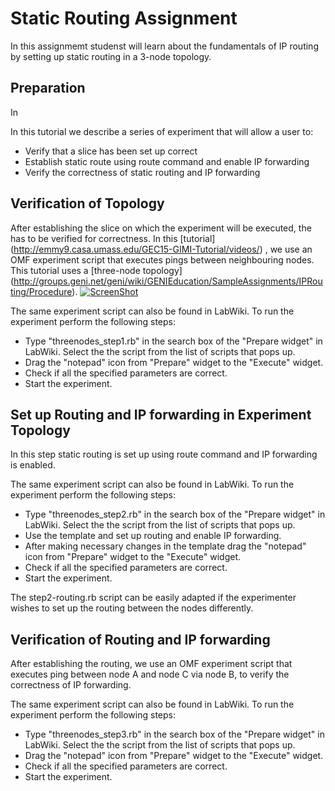 # Static Routing Assignment

In this assignmemt studenst will learn about the fundamentals of IP routing by 
setting up static routing in a 3-node topology.

## Preparation

In 


In this tutorial we describe a series of experiment 
that will allow a user to:
* Verify that a slice has been set up correct
* Establish static route using route command and enable IP forwarding
* Verify the correctness of static routing and IP forwarding 


## Verification of Topology 

After establishing the slice on which the experiment will be executed, the has to be verified for correctness. In this [tutorial] (http://emmy9.casa.umass.edu/GEC15-GIMI-Tutorial/videos/) , we use an OMF experiment script that executes pings between neighbouring nodes.
This tutorial uses a [three-node topology] (http://groups.geni.net/geni/wiki/GENIEducation/SampleAssignments/IPRouting/Procedure).
[![ScreenShot](http://img.youtube.com/vi/T-D1KVIuvjA/0.jpg)](http://youtu.be/vt5fpE0bzSY)


The same experiment script can also be found in LabWiki. To run the experiment perform the following steps:

* Type "threenodes_step1.rb" in the search box of the "Prepare widget" in LabWiki. Select the the script from the list of scripts that pops up.
* Drag the "notepad" icon from "Prepare" widget to the 
"Execute" widget.
* Check if all the specified parameters are correct.
* Start the experiment.

## Set up Routing and IP forwarding in Experiment Topology

In this step static routing is set up using route command and IP forwarding is enabled.

The same experiment script can also be found in LabWiki. To run the experiment perform the following steps:

* Type "threenodes_step2.rb" in the search box of the "Prepare widget" in LabWiki. Select the the script from the list of scripts that pops up.
* Use the template and set up routing and enable IP forwarding.
* After making necessary changes in the template drag the "notepad" icon from "Prepare" widget to the 
"Execute" widget.
* Check if all the specified parameters are correct.
* Start the experiment.

The step2-routing.rb script can be easily adapted if the experimenter wishes to set up the routing between the nodes 
differently.

## Verification of Routing and IP forwarding

After establishing the routing, we use an OMF experiment script that executes ping between node A and node C via node B, to verify the correctness of IP forwarding.

The same experiment script can also be found in LabWiki. To run the experiment perform the following steps:

* Type "threenodes_step3.rb" in the search box of the "Prepare widget" in LabWiki. Select the the script from the list of scripts that pops up.
* Drag the "notepad" icon from "Prepare" widget to the 
"Execute" widget.
* Check if all the specified parameters are correct.
* Start the experiment.

